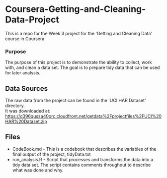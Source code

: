 Coursera-Getting-and-Cleaning-Data-Project
==========================================

This is a repo for the Week 3 project for the 'Getting and Cleaning Data' course in Coursera.

### Purpose
The purpose of this project is to demonstrate the ability to collect, work with, and clean a data set.  The goal is to prepare tidy data that can be used for later analysis. 

## Data Sources
The raw data from the project can be found in the 'UCI HAR Dataset' directory.  
It was downloaded at: https://d396qusza40orc.cloudfront.net/getdata%2Fprojectfiles%2FUCI%20HAR%20Dataset.zip 

## Files
* CodeBook.md - This is a codebook that describes the variables of the final output of the project, tidyData.txt
* run_analysis.R - Script that processes and transforms the data into a tidy data set.  The script contains comments throughout to describe what was done and why.


